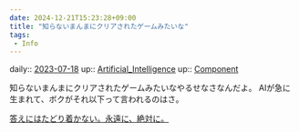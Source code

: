 ```yaml
---
date: 2024-12-21T15:23:28+09:00
title: "知らないまんまにクリアされたゲームみたいな"
tags:
 - Info
---
```


daily:: [2023-07-18](/Daily_Note/2023-07-18.md)
up:: [Artificial_Intelligence](../Bar/Novel/Topics/Artificial_Intelligence.md)
up:: [Component](Bar/Novel/Chaos/Component.md)

知らないまんまにクリアされたゲームみたいなやるせなさなんだよ。
AIが急に生まれて、ボクがそれ以下って言われるのはさ。

[答えにはたどり着かない。永遠に、絶対に。](../Blogger/答えにはたどり着かない。永遠に、絶対に。.md)